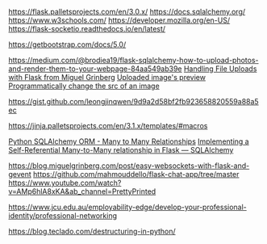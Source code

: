 <!-- USED RESOURCES -->

<!-- Docs -->
https://flask.palletsprojects.com/en/3.0.x/
https://docs.sqlalchemy.org/
https://www.w3schools.com/
https://developer.mozilla.org/en-US/
https://flask-socketio.readthedocs.io/en/latest/

<!-- Bootstrap Docs -->
https://getbootstrap.com/docs/5.0/

<!-- Image Upload -->
https://medium.com/@brodiea19/flask-sqlalchemy-how-to-upload-photos-and-render-them-to-your-webpage-84aa549ab39e
[Handling File Uploads with Flask from Miguel Grinberg](https://blog.miguelgrinberg.com/post/handling-file-uploads-with-flask)
[Uploaded image's preview](https://dev.to/thecoollearner/how-to-show-image-upload-preview-44g5)
[Programmatically change the src of an image](https://stackoverflow.com/questions/11722400/programmatically-change-the-src-of-an-img-tag)

<!-- Upload Files to AWS S3 -->
https://gist.github.com/leongjinqwen/9d9a2d58bf2fb923658820559a88a5ec

<!-- Creating & Importing Components -->
https://jinja.palletsprojects.com/en/3.1.x/templates/#macros

<!-- AJAX - Used fetch instead -->
<!-- https://stackoverflow.com/questions/42601478/flask-calling-python-function-on-button-onclick-event  -->

<!-- Many to many relations, many to many self referencing -->
[Python SQLAlchemy ORM - Many to Many Relationships](https://www.youtube.com/watch?v=iosh_DWnliE&t=1s&ab_channel=ZeqTech)
[Implementing a Self-Referential Many-to-Many relationship in Flask — SQLAlchemy](https://medium.com/@mandyranero/how-to-implement-and-use-a-flask-sqlalchemy-self-referential-many-to-many-relationship-11aa0179e13a)


<!-- Live-Time Features (SocketIO) -->
https://blog.miguelgrinberg.com/post/easy-websockets-with-flask-and-gevent
https://github.com/mahmouddello/flask-chat-app/tree/master
https://www.youtube.com/watch?v=AMp6hlA8xKA&ab_channel=PrettyPrinted


<!-- Group Placeholder Image -->
https://www.jcu.edu.au/employability-edge/develop-your-professional-identity/professional-networking

<!-- Destructuring in Python -->
https://blog.teclado.com/destructuring-in-python/